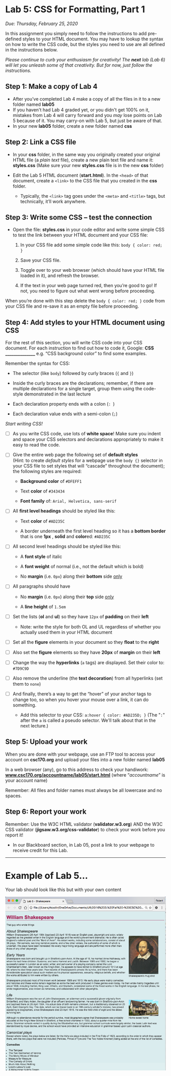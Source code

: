 # Lab 5: CSS for Formatting, Part 1

*Due: Thursday, February 25, 2020*

In this assignment you simply need to follow the instructions to add pre-defined styles to your HTML document.  You may have to lookup the syntax on how to write the CSS code, but the styles you need to use are all defined in the instructions below.

*Please continue to curb your enthusiasm for creativity!  The **next** lab (Lab 6) will let you unleash some of that creativity. But for now, just follow the instructions.*

## Step 1: Make a copy of Lab 4

- After you’ve completed Lab 4 make a copy of all the files in it to a new folder named **lab05**
- If you haven't had Lab 4 graded yet, or you didn't get 100% on it, mistakes from Lab 4 will carry forward and you *may* lose points on Lab 5 because of it.  You may carry-on with Lab 5, but just be aware of that.
- In your new **lab05** folder, create a new folder named **css**

## Step 2: Link a CSS file

- In your **css** folder, in the same way you originally created your original HTML file (a *plain text* file), create a new plain text file and name it: **styles.css** (Make sure your new **styles.css** file is in the new **css** folder)

- Edit the Lab 5 HTML document (**start.html**). In the `<head>` of that document, create a `<link>` to the CSS file that you created in the **css** folder. 
  - Typically, the `<link>` tag goes under the `<meta>` and `<title>` tags, but technically, it’ll work anywhere.

## Step 3: Write some CSS – test the connection

- Open the file: **styles.css** in your code editor and write some simple CSS to test the link between your HTML document and your CSS file:

  1. In your CSS file add some simple code like this: `body { color: red; }`

  2. Save your CSS file.

  3. Toggle over to your web browser (which should have your HTML file loaded in it), and refresh the browser.

  4. If the text in your web page turned red, then you’re good to go! If not, you need to figure out what went wrong before proceeding.

When you’re done with this step delete the `body { color: red; }` code from your CSS file and re-save it as an empty file before proceeding.

## Step 4: Add styles to your HTML document using CSS

For the rest of this section, you will write CSS code into your CSS document.
For each instruction to find out how to code it, Google: **CSS ______________**  e.g. “CSS background color” to find some examples.

Remember the syntax for CSS:

- The selector (like `body`) followed by curly braces (`{` and `}`)

- Inside the curly braces are the declarations; remember, if there are multiple declarations for a single target, group them using the code-style demonstrated in the last lecture

- Each declaration property ends with a colon (`: `)

- Each declaration value ends with a semi-colon (`;`)

*Start writing CSS!*

- [ ] As you write CSS code, use lots of **white space**! Make sure you indent and space your CSS selectors and declarations appropriately to make it easy to read the code.
- [ ] Give the entire web page the following set of **default styles**<br> (Hint: to create *default styles* for a webpage use the `body {}` selector in your CSS file to set styles that will “cascade” throughout the document); the following styles are required:

  - **Background color** of `#DFEFF1` 

  - Text **color** of `#343434` 

  - **Font family** of: `Arial, Helvetica, sans-serif`
- [ ] All **first level headings** should be styled like this: 

  - Text **color** of `#AD235C`

  - A border underneath the first level heading so it has a **bottom border** that is one **1px** , **solid** and **color**ed: `#AD235C`
- [ ] All second level headings should be styled like this:

  - A **font style** of italic

  - A **font weight** of normal (i.e., not the default which is bold)

  - No **margin** (i.e. `0px`) along their **bottom** side <u>only</u>
- [ ] All paragraphs should have

  - No **margin** (i.e. `0px`) along their **top** side <u>only</u>

  - A **line height** of `1.5em`
- [ ] Set the lists (**ol** and **ul**) so they have `12px` of **padding** on their **left**
  - Note: write the style for both OL and UL regardless of whether you actually used them in your HTML document
- [ ] Set all the **figure** elements in your document so they **float** to the **right**
- [ ] Also set the **figure** elements so they have **20px** of **margin** on their **left**
- [ ] Change the way the **hyperlinks** (`a` tags) are displayed. Set their color to: `#7D9C9D`
- [ ] Also remove the underline (the **text decoration**) from all hyperlinks (set them to `none`)
- [ ] And finally, there’s a way to get the “hover” of your anchor tags to change too, so when you hover your mouse over a link, it can do something.

  - Add this selector to your CSS:
     `a:hover { color: #AD235D; }`
     (The "`:`" after the `a` is called a pseudo selector. We'll talk about that in the next lecture.)

## Step 5: Upload your work

When you are done with your webpage, use an FTP tool to access your account on **csc170.org** and upload your files into a new folder named **lab05**

In a web browser (any), go to this address to check your handiwork:  
**www.csc170.org/accountname/lab05/start.html** (where “*accountname*” is your account name)

Remember: All files and folder names must always be all lowercase and no spaces.

## Step 6: Report your work

Remember: Use the W3C HTML validator (**validator.w3.org**) AND the W3C CSS validator (**jigsaw.w3.org/css-validator**) to check your work before you report it!

- In our Blackboard section, in Lab 05, post a link to your webpage to receive credit for this Lab.

<hr>

# Example of Lab 5...

Your lab should look like this but with your own content

![screen shot](media/figure1.png)